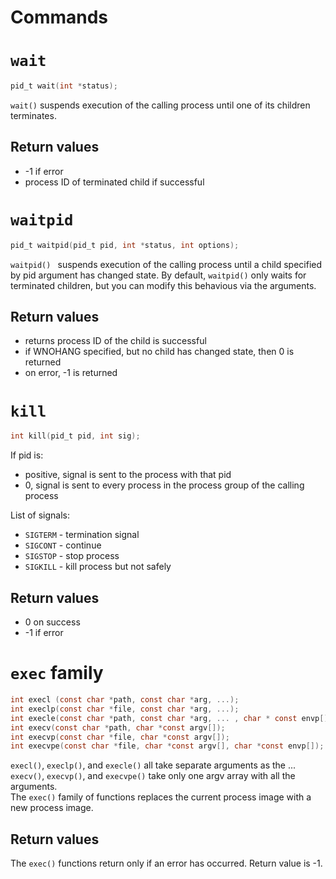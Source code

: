 # Commands

# `wait`
```c
pid_t wait(int *status);
```
`wait()` suspends execution of the calling process until one of its children terminates.


## Return values
  - -1 if error
  - process ID of terminated child if successful

# `waitpid`
```c
pid_t waitpid(pid_t pid, int *status, int options);
```

`waitpid() ` suspends execution of the calling process until a child specified by pid argument has changed state. By default, `waitpid()` only waits for terminated children, but you can modify this behavious via the arguments.

## Return values
  - returns process ID of the child is successful
  - if WNOHANG specified, but no child has changed state, then 0 is returned
  - on error, -1 is returned

# `kill`
```c
int kill(pid_t pid, int sig);
```
If pid is:
  - positive, signal is sent to the process with that pid
  - 0, signal is sent to every process in the process group of the calling process

List of signals:
  - `SIGTERM` - termination signal
  - `SIGCONT` - continue
  - `SIGSTOP` - stop process
  - `SIGKILL` - kill process but not safely

## Return values
  - 0 on success
  - -1 if error

# `exec` family

```c
int execl (const char *path, const char *arg, ...);
int execlp(const char *file, const char *arg, ...);
int execle(const char *path, const char *arg, ... , char * const envp[]);
int execv(const char *path, char *const argv[]);
int execvp(const char *file, char *const argv[]);
int execvpe(const char *file, char *const argv[], char *const envp[]);
```

`execl()`, `execlp()`, and `execle()` all take separate arguments as the ...
<br/>
`execv()`, `execvp()`, and `execvpe()` take only one argv array with all the arguments.
<br/>
The `exec()` family of functions replaces the current process image with a new process image.

## Return values
The `exec()` functions return only if an error has occurred. Return value is -1.

